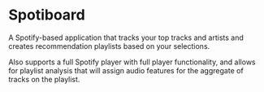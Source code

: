 # Spotiboard

A Spotify-based application that tracks your top tracks and artists and creates recommendation playlists based on your selections.

Also supports a full Spotify player with full player functionality, and allows for playlist analysis that will assign audio features for the aggregate of tracks on the playlist.